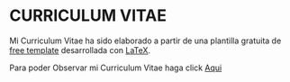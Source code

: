# CURRICULUM VITAE

Mi Curriculum Vitae ha sido elaborado a partir de una plantilla gratuita de [free template](http://www.latextemplates.com/) desarrollada con [LaTeX](https://www.latex-project.org/).

Para poder Observar mi Curriculum Vitae haga click [Aqui](../CV/CurriculumVitae.pdf)
